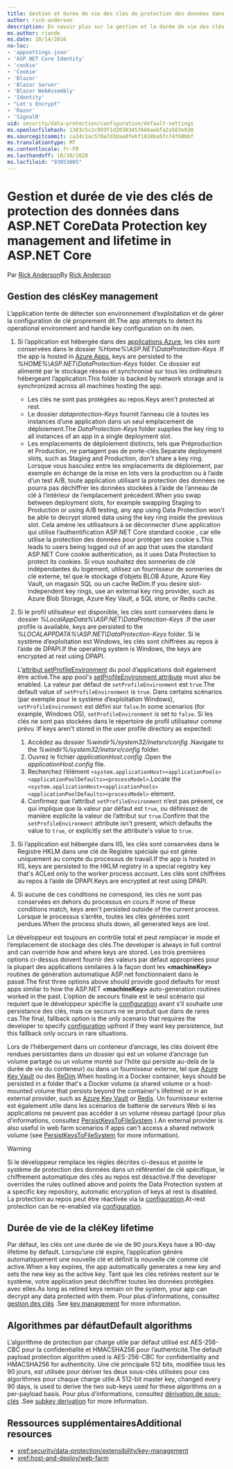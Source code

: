 ```yaml
---
title: Gestion et durée de vie des clés de protection des données dans ASP.NET Core
author: rick-anderson
description: En savoir plus sur la gestion et la durée de vie des clés de protection des données dans ASP.NET Core.
ms.author: riande
ms.date: 10/14/2016
no-loc:
- 'appsettings.json'
- 'ASP.NET Core Identity'
- 'cookie'
- 'Cookie'
- 'Blazor'
- 'Blazor Server'
- 'Blazor WebAssembly'
- 'Identity'
- "Let's Encrypt"
- 'Razor'
- 'SignalR'
uid: security/data-protection/configuration/default-settings
ms.openlocfilehash: 1303c5c2c993f1d20383457666aebfa2a583e938
ms.sourcegitcommit: ca34c1ac578e7d3daa0febf1810ba5fc74f60bbf
ms.translationtype: MT
ms.contentlocale: fr-FR
ms.lasthandoff: 10/30/2020
ms.locfileid: "93053005"
---
```

# <a name="data-protection-key-management-and-lifetime-in-aspnet-core"></a><span data-ttu-id="7cbe5-103">Gestion et durée de vie des clés de protection des données dans ASP.NET Core</span><span class="sxs-lookup"><span data-stu-id="7cbe5-103">Data Protection key management and lifetime in ASP.NET Core</span></span>

<span data-ttu-id="7cbe5-104">Par [Rick Anderson](https://twitter.com/RickAndMSFT)</span><span class="sxs-lookup"><span data-stu-id="7cbe5-104">By [Rick Anderson](https://twitter.com/RickAndMSFT)</span></span>

## <a name="key-management"></a><span data-ttu-id="7cbe5-105">Gestion des clés</span><span class="sxs-lookup"><span data-stu-id="7cbe5-105">Key management</span></span>

<span data-ttu-id="7cbe5-106">L’application tente de détecter son environnement d’exploitation et de gérer la configuration de clé proprement dit.</span><span class="sxs-lookup"><span data-stu-id="7cbe5-106">The app attempts to detect its operational environment and handle key configuration on its own.</span></span>

1. <span data-ttu-id="7cbe5-107">Si l’application est hébergée dans des [applications Azure](https://azure.microsoft.com/services/app-service/), les clés sont conservées dans le dossier *%Home%\ASP.NET\DataProtection-Keys* .</span><span class="sxs-lookup"><span data-stu-id="7cbe5-107">If the app is hosted in [Azure Apps](https://azure.microsoft.com/services/app-service/), keys are persisted to the *%HOME%\ASP.NET\DataProtection-Keys* folder.</span></span> <span data-ttu-id="7cbe5-108">Ce dossier est alimenté par le stockage réseau et synchronisé sur tous les ordinateurs hébergeant l’application.</span><span class="sxs-lookup"><span data-stu-id="7cbe5-108">This folder is backed by network storage and is synchronized across all machines hosting the app.</span></span>
   * <span data-ttu-id="7cbe5-109">Les clés ne sont pas protégées au repos.</span><span class="sxs-lookup"><span data-stu-id="7cbe5-109">Keys aren't protected at rest.</span></span>
   * <span data-ttu-id="7cbe5-110">Le dossier *dataprotection-Keys* fournit l’anneau clé à toutes les instances d’une application dans un seul emplacement de déploiement.</span><span class="sxs-lookup"><span data-stu-id="7cbe5-110">The *DataProtection-Keys* folder supplies the key ring to all instances of an app in a single deployment slot.</span></span>
   * <span data-ttu-id="7cbe5-111">Les emplacements de déploiement distincts, tels que Préproduction et Production, ne partagent pas de porte-clés.</span><span class="sxs-lookup"><span data-stu-id="7cbe5-111">Separate deployment slots, such as Staging and Production, don't share a key ring.</span></span> <span data-ttu-id="7cbe5-112">Lorsque vous basculez entre les emplacements de déploiement, par exemple en échange de la mise en lots vers la production ou à l’aide d’un test A/B, toute application utilisant la protection des données ne pourra pas déchiffrer les données stockées à l’aide de l’anneau de clé à l’intérieur de l’emplacement précédent.</span><span class="sxs-lookup"><span data-stu-id="7cbe5-112">When you swap between deployment slots, for example swapping Staging to Production or using A/B testing, any app using Data Protection won't be able to decrypt stored data using the key ring inside the previous slot.</span></span> <span data-ttu-id="7cbe5-113">Cela amène les utilisateurs à se déconnecter d’une application qui utilise l’authentification ASP.NET Core standard cookie , car elle utilise la protection des données pour protéger ses cookie s.</span><span class="sxs-lookup"><span data-stu-id="7cbe5-113">This leads to users being logged out of an app that uses the standard ASP.NET Core cookie authentication, as it uses Data Protection to protect its cookies.</span></span> <span data-ttu-id="7cbe5-114">Si vous souhaitez des sonneries de clé indépendantes du logement, utilisez un fournisseur de sonneries de clé externe, tel que le stockage d’objets BLOB Azure, Azure Key Vault, un magasin SQL ou un cache ReDim.</span><span class="sxs-lookup"><span data-stu-id="7cbe5-114">If you desire slot-independent key rings, use an external key ring provider, such as Azure Blob Storage, Azure Key Vault, a SQL store, or Redis cache.</span></span>

1. <span data-ttu-id="7cbe5-115">Si le profil utilisateur est disponible, les clés sont conservées dans le dossier *%LocalAppData%\ASP.NET\DataProtection-Keys* .</span><span class="sxs-lookup"><span data-stu-id="7cbe5-115">If the user profile is available, keys are persisted to the *%LOCALAPPDATA%\ASP.NET\DataProtection-Keys* folder.</span></span> <span data-ttu-id="7cbe5-116">Si le système d’exploitation est Windows, les clés sont chiffrées au repos à l’aide de DPAPI.</span><span class="sxs-lookup"><span data-stu-id="7cbe5-116">If the operating system is Windows, the keys are encrypted at rest using DPAPI.</span></span>

   <span data-ttu-id="7cbe5-117">L’[attribut setProfileEnvironment](/iis/configuration/system.applicationhost/applicationpools/add/processmodel#configuration) du pool d’applications doit également être activé.</span><span class="sxs-lookup"><span data-stu-id="7cbe5-117">The app pool's [setProfileEnvironment attribute](/iis/configuration/system.applicationhost/applicationpools/add/processmodel#configuration) must also be enabled.</span></span> <span data-ttu-id="7cbe5-118">La valeur par défaut de `setProfileEnvironment` est `true`.</span><span class="sxs-lookup"><span data-stu-id="7cbe5-118">The default value of `setProfileEnvironment` is `true`.</span></span> <span data-ttu-id="7cbe5-119">Dans certains scénarios (par exemple pour le système d’exploitation Windows), `setProfileEnvironment` est défini sur `false`.</span><span class="sxs-lookup"><span data-stu-id="7cbe5-119">In some scenarios (for example, Windows OS), `setProfileEnvironment` is set to `false`.</span></span> <span data-ttu-id="7cbe5-120">Si les clés ne sont pas stockées dans le répertoire de profil utilisateur comme prévu :</span><span class="sxs-lookup"><span data-stu-id="7cbe5-120">If keys aren't stored in the user profile directory as expected:</span></span>

   1. <span data-ttu-id="7cbe5-121">Accédez au dossier *%windir%/system32/inetsrv/config* .</span><span class="sxs-lookup"><span data-stu-id="7cbe5-121">Navigate to the *%windir%/system32/inetsrv/config* folder.</span></span>
   1. <span data-ttu-id="7cbe5-122">Ouvrez le fichier *applicationHost.config* .</span><span class="sxs-lookup"><span data-stu-id="7cbe5-122">Open the *applicationHost.config* file.</span></span>
   1. <span data-ttu-id="7cbe5-123">Recherchez l’élément `<system.applicationHost><applicationPools><applicationPoolDefaults><processModel>`.</span><span class="sxs-lookup"><span data-stu-id="7cbe5-123">Locate the `<system.applicationHost><applicationPools><applicationPoolDefaults><processModel>` element.</span></span>
   1. <span data-ttu-id="7cbe5-124">Confirmez que l’attribut `setProfileEnvironment` n’est pas présent, ce qui implique que la valeur par défaut est `true`, ou définissez de manière explicite la valeur de l’attribut sur `true`.</span><span class="sxs-lookup"><span data-stu-id="7cbe5-124">Confirm that the `setProfileEnvironment` attribute isn't present, which defaults the value to `true`, or explicitly set the attribute's value to `true`.</span></span>

1. <span data-ttu-id="7cbe5-125">Si l’application est hébergée dans IIS, les clés sont conservées dans le Registre HKLM dans une clé de Registre spéciale qui est gérée uniquement au compte du processus de travail.</span><span class="sxs-lookup"><span data-stu-id="7cbe5-125">If the app is hosted in IIS, keys are persisted to the HKLM registry in a special registry key that's ACLed only to the worker process account.</span></span> <span data-ttu-id="7cbe5-126">Les clés sont chiffrées au repos à l’aide de DPAPI.</span><span class="sxs-lookup"><span data-stu-id="7cbe5-126">Keys are encrypted at rest using DPAPI.</span></span>

1. <span data-ttu-id="7cbe5-127">Si aucune de ces conditions ne correspond, les clés ne sont pas conservées en dehors du processus en cours.</span><span class="sxs-lookup"><span data-stu-id="7cbe5-127">If none of these conditions match, keys aren't persisted outside of the current process.</span></span> <span data-ttu-id="7cbe5-128">Lorsque le processus s’arrête, toutes les clés générées sont perdues.</span><span class="sxs-lookup"><span data-stu-id="7cbe5-128">When the process shuts down, all generated keys are lost.</span></span>

<span data-ttu-id="7cbe5-129">Le développeur est toujours en contrôle total et peut remplacer le mode et l’emplacement de stockage des clés.</span><span class="sxs-lookup"><span data-stu-id="7cbe5-129">The developer is always in full control and can override how and where keys are stored.</span></span> <span data-ttu-id="7cbe5-130">Les trois premières options ci-dessus doivent fournir des valeurs par défaut appropriées pour la plupart des applications similaires à la façon dont les **\<machineKey>** routines de génération automatique ASP.net fonctionnaient dans le passé.</span><span class="sxs-lookup"><span data-stu-id="7cbe5-130">The first three options above should provide good defaults for most apps similar to how the ASP.NET **\<machineKey>** auto-generation routines worked in the past.</span></span> <span data-ttu-id="7cbe5-131">L’option de secours finale est le seul scénario qui requiert que le développeur spécifie la [configuration](xref:security/data-protection/configuration/overview) avant s’il souhaite une persistance des clés, mais ce secours ne se produit que dans de rares cas.</span><span class="sxs-lookup"><span data-stu-id="7cbe5-131">The final, fallback option is the only scenario that requires the developer to specify [configuration](xref:security/data-protection/configuration/overview) upfront if they want key persistence, but this fallback only occurs in rare situations.</span></span>

<span data-ttu-id="7cbe5-132">Lors de l’hébergement dans un conteneur d’ancrage, les clés doivent être rendues persistantes dans un dossier qui est un volume d’ancrage (un volume partagé ou un volume monté sur l’hôte qui persiste au-delà de la durée de vie du conteneur) ou dans un fournisseur externe, tel que [Azure Key Vault](https://azure.microsoft.com/services/key-vault/) ou des [ReDim](https://redis.io/).</span><span class="sxs-lookup"><span data-stu-id="7cbe5-132">When hosting in a Docker container, keys should be persisted in a folder that's a Docker volume (a shared volume or a host-mounted volume that persists beyond the container's lifetime) or in an external provider, such as [Azure Key Vault](https://azure.microsoft.com/services/key-vault/) or [Redis](https://redis.io/).</span></span> <span data-ttu-id="7cbe5-133">Un fournisseur externe est également utile dans les scénarios de batterie de serveurs Web si les applications ne peuvent pas accéder à un volume réseau partagé (pour plus d’informations, consultez [PersistKeysToFileSystem](xref:security/data-protection/configuration/overview#persistkeystofilesystem) ).</span><span class="sxs-lookup"><span data-stu-id="7cbe5-133">An external provider is also useful in web farm scenarios if apps can't access a shared network volume (see [PersistKeysToFileSystem](xref:security/data-protection/configuration/overview#persistkeystofilesystem) for more information).</span></span>

> [!WARNING]
> <span data-ttu-id="7cbe5-134">Si le développeur remplace les règles décrites ci-dessus et pointe le système de protection des données dans un référentiel de clé spécifique, le chiffrement automatique des clés au repos est désactivé.</span><span class="sxs-lookup"><span data-stu-id="7cbe5-134">If the developer overrides the rules outlined above and points the Data Protection system at a specific key repository, automatic encryption of keys at rest is disabled.</span></span> <span data-ttu-id="7cbe5-135">La protection au repos peut être réactivée via la [configuration](xref:security/data-protection/configuration/overview).</span><span class="sxs-lookup"><span data-stu-id="7cbe5-135">At-rest protection can be re-enabled via [configuration](xref:security/data-protection/configuration/overview).</span></span>

## <a name="key-lifetime"></a><span data-ttu-id="7cbe5-136">Durée de vie de la clé</span><span class="sxs-lookup"><span data-stu-id="7cbe5-136">Key lifetime</span></span>

<span data-ttu-id="7cbe5-137">Par défaut, les clés ont une durée de vie de 90 jours.</span><span class="sxs-lookup"><span data-stu-id="7cbe5-137">Keys have a 90-day lifetime by default.</span></span> <span data-ttu-id="7cbe5-138">Lorsqu’une clé expire, l’application génère automatiquement une nouvelle clé et définit la nouvelle clé comme clé active.</span><span class="sxs-lookup"><span data-stu-id="7cbe5-138">When a key expires, the app automatically generates a new key and sets the new key as the active key.</span></span> <span data-ttu-id="7cbe5-139">Tant que les clés retirées restent sur le système, votre application peut déchiffrer toutes les données protégées avec elles.</span><span class="sxs-lookup"><span data-stu-id="7cbe5-139">As long as retired keys remain on the system, your app can decrypt any data protected with them.</span></span> <span data-ttu-id="7cbe5-140">Pour plus d’informations, consultez [gestion des clés](xref:security/data-protection/implementation/key-management#key-expiration-and-rolling) .</span><span class="sxs-lookup"><span data-stu-id="7cbe5-140">See [key management](xref:security/data-protection/implementation/key-management#key-expiration-and-rolling) for more information.</span></span>

## <a name="default-algorithms"></a><span data-ttu-id="7cbe5-141">Algorithmes par défaut</span><span class="sxs-lookup"><span data-stu-id="7cbe5-141">Default algorithms</span></span>

<span data-ttu-id="7cbe5-142">L’algorithme de protection par charge utile par défaut utilisé est AES-256-CBC pour la confidentialité et HMACSHA256 pour l’authenticité.</span><span class="sxs-lookup"><span data-stu-id="7cbe5-142">The default payload protection algorithm used is AES-256-CBC for confidentiality and HMACSHA256 for authenticity.</span></span> <span data-ttu-id="7cbe5-143">Une clé principale 512 bits, modifiée tous les 90 jours, est utilisée pour dériver les deux sous-clés utilisées pour ces algorithmes pour chaque charge utile.</span><span class="sxs-lookup"><span data-stu-id="7cbe5-143">A 512-bit master key, changed every 90 days, is used to derive the two sub-keys used for these algorithms on a per-payload basis.</span></span> <span data-ttu-id="7cbe5-144">Pour plus d’informations, consultez [dérivation de sous-clés](xref:security/data-protection/implementation/subkeyderivation#additional-authenticated-data-and-subkey-derivation) .</span><span class="sxs-lookup"><span data-stu-id="7cbe5-144">See [subkey derivation](xref:security/data-protection/implementation/subkeyderivation#additional-authenticated-data-and-subkey-derivation) for more information.</span></span>

## <a name="additional-resources"></a><span data-ttu-id="7cbe5-145">Ressources supplémentaires</span><span class="sxs-lookup"><span data-stu-id="7cbe5-145">Additional resources</span></span>

* <xref:security/data-protection/extensibility/key-management>
* <xref:host-and-deploy/web-farm>
